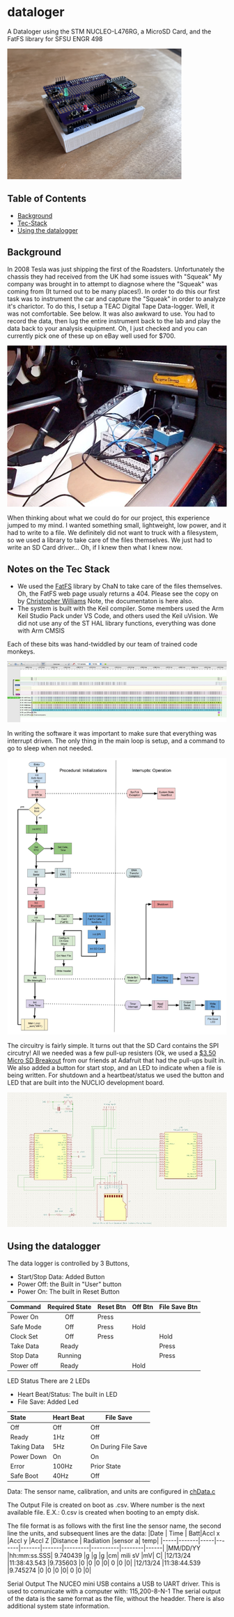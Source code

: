 # dataloger
A Dataloger using the STM NUCLEO-L476RG, a MicroSD Card, and the FatFS library for SFSU ENGR 498 

<img src="images/IMG_7176.jpg" width="400" >

## Table of Contents
- [Background](#background)
- [Tec-Stack](#Notes-on-the-Tec-Stack)
- [Using the datalogger](#Using-the-datalogger)

## Background
In 2008 Tesla was just shipping the first of the Roadsters. Unfortunately the chassis they had received from the UK had some issues with "Squeak"
My company was brought in to attempt to diagnose where the "Squeak" was coming from (It turned out to be many places!).
In order to do this our first task was to instrument the car and capture the "Squeak" in order to analyze it's charictor.
To do this, I setup a TEAC Digital Tape Data-logger. Well, it was not comfortable. See below.
It was also awkward to use. You had to record the data, then lug the entire instrument back to the lab and play the data back to your analysis equipment. Oh, I just checked and you can currently pick one of these up on eBay well used for $700.

![Instrumenting the Tesla Roadster!](/images/tesla.png "Datalogger In Tesla")

When thinking about what we could do for our project, this experience jumped to my mind.
I wanted something small, lightweight, low power, and it had to write to a file.
We definitely did not want to truck with a filesystem, so we used a library to take care of the files themselves. We just had to write an SD Card driver... Oh, if I knew then what I knew now.

## Notes on the Tec Stack
- We used the <a href="http://elm-chan.org/fsw/ff/00index_e.html">FatFS</a> library by ChaN to take care of the files themselves. Oh, the FatFS web page usualy returns a 404. Please see the copy on by <a href="https://github.com/abbrev/fatfs"> Christopher Williams</a> Note, the documentaton is here also.
- The system is built with the Keil compiler. Some members used the Arm Keil Studio Pack under VS Code, and others used the Keil uVision. We did not use any of the ST HAL library functions, everything was done with Arm CMSIS

Each of these bits was hand-twiddled by our team of trained code monkeys.

<img src="images/sdRead.jpg">

In writing the software it was important to make sure that everything was interrupt driven. The only thing in the main loop is setup, and a command to go to sleep when not needed.

![The Datalogger Software Flow Chart](/images/flowChart.jpg "Flow Chart")


The circuitry is fairly simple. It turns out that the SD Card contains the SPI circutry!
All we needed was a few pull-up resisters (Ok, we used a <a href="https://www.adafruit.com/product/4682">$3.50 Micro SD Breakout</a> from our friends at Adafruit that had the pull-ups built in.
We also added a button for start stop, and an LED to indicate when a file is being written.
For shutdown and a heartbeat/status we used the button and LED that are built into the NUCLIO development board.

![The Datalogger Circuit Diagram](/images/circuitDiagram.jpg "Circuit")


## Using the datalogger
The data logger is controlled by 3 Buttons, 
- Start/Stop Data: Added Button
- Power Off: the Built in "User" button
- Power On: The built in Reset Button


|Command	  |Required State	|Reset Btn|Off Btn|File Save Btn|
|:----------|:-------------:|---------|-------|-------------|
|Power  On  |Off	          |Press	  |       |             |
|Safe Mode	|Off	          |Press	  | Hold  |             |	
|Clock Set	|Off	          |Press		|       | Hold        |
|Take Data	|Ready	        |		      |       |Press|
|Stop Data	|Running	      |		      |       |Press|
|Power off	|Ready	        |	        |Hold	  |


LED Status
There are 2 LEDs
- Heart Beat/Status: The built in LED
- File Save: Added Led

|State      | Heart Beat|File Save|
|:----------|-----------|--------|
|Off	      |  Off	    |Off  |
|Ready	    |1Hz	      |Off
|Taking Data|5Hz	      |On During File Save|
|Power Down	|On	        |On|
|Error	    |100Hz	    |Prior State|
|Safe Boot	|40Hz	      |Off|

Data: 
The sensor name, calibration, and units are configured in [chData.c](/chData.c)

The Output File is created on boot as <number>.csv. Where number is the next available file. 
E.X.: 0.csv is created when booting to an empty disk. 

The file format is as follows with the first line the sensor name, the second line the units, and subsequent lines are the data:
|Date	| Time	| Batt|Accl x	|Accl y	|Accl Z	|Distance |	Radiation	|sensor a|	temp|
|-----|-------|-----|-------|-------|-------|---------|----------|--------|------|
|MM/DD/YY	|hh:mm:ss.SSS|	9.740439	|g	|g	|g	|cm|	mili sV	|mV|	C|
|12/13/24	|11:38:43.543	|9.735603	  |0	|0	|0	|0|	0	|0	|0|
|12/13/24	|11:38:44.539	|9.745274	  |0	|0	|0	|0|	0	|0	|0|


Serial Output
The NUCEO mini USB contains a USB to UART driver. This is used to comunicate with a computer with: 115,200-8-N-1
The serial output of the data is the same format as the file, without the headder.
There is also additional system state information.
